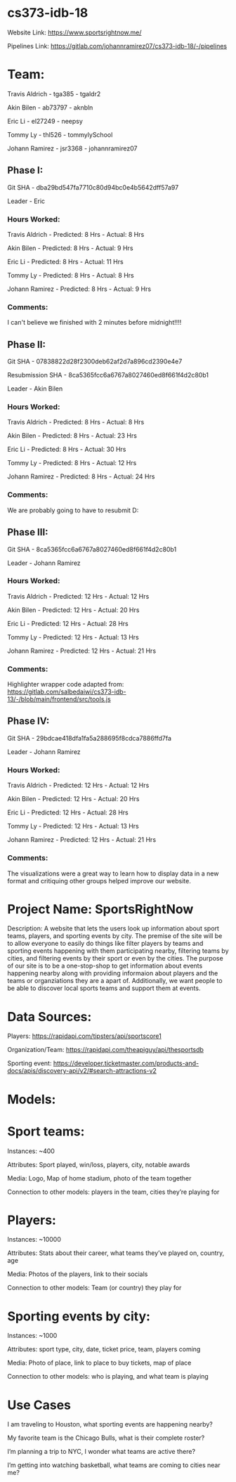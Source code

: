 # cs373-idb-18

Website Link: https://www.sportsrightnow.me/

Pipelines Link: https://gitlab.com/johannramirez07/cs373-idb-18/-/pipelines

# Team: 
Travis Aldrich - tga385 - tgaldr2

Akin Bilen - ab73797 - aknbln

Eric Li - el27249 - neepsy

Tommy Ly - thl526 - tommylySchool

Johann Ramirez - jsr3368 - johannramirez07

## Phase I:
Git SHA - dba29bd547fa7710c80d94bc0e4b5642dff57a97

Leader - Eric

### Hours Worked:
Travis Aldrich - Predicted: 8 Hrs - Actual: 8 Hrs

Akin Bilen - Predicted: 8 Hrs - Actual: 9 Hrs

Eric Li - Predicted: 8 Hrs - Actual: 11 Hrs

Tommy Ly - Predicted: 8 Hrs - Actual: 8 Hrs

Johann Ramirez - Predicted: 8 Hrs - Actual: 9 Hrs

### Comments:
I can't believe we finished with 2 minutes before midnight!!!!


## Phase II:
Git SHA - 07838822d28f2300deb62af2d7a896cd2390e4e7

Resubmission SHA - 8ca5365fcc6a6767a8027460ed8f661f4d2c80b1

Leader - Akin Bilen

### Hours Worked:
Travis Aldrich - Predicted: 8 Hrs - Actual: 8 Hrs

Akin Bilen - Predicted: 8 Hrs - Actual: 23 Hrs

Eric Li - Predicted: 8 Hrs - Actual: 30 Hrs

Tommy Ly - Predicted: 8 Hrs - Actual: 12 Hrs

Johann Ramirez - Predicted: 8 Hrs - Actual: 24 Hrs

### Comments:
We are probably going to have to resubmit D:


## Phase III:
Git SHA - 8ca5365fcc6a6767a8027460ed8f661f4d2c80b1

Leader - Johann Ramirez

### Hours Worked:
Travis Aldrich - Predicted: 12 Hrs - Actual: 12 Hrs

Akin Bilen - Predicted: 12 Hrs - Actual: 20 Hrs

Eric Li - Predicted: 12 Hrs - Actual: 28 Hrs

Tommy Ly - Predicted: 12 Hrs - Actual: 13 Hrs

Johann Ramirez - Predicted: 12 Hrs - Actual: 21 Hrs

### Comments:
Highlighter wrapper code adapted from: https://gitlab.com/salbedaiwi/cs373-idb-13/-/blob/main/frontend/src/tools.js


## Phase IV:
Git SHA - 29bdcae418dfa1fa5a288695f8cdca7886ffd7fa

Leader - Johann Ramirez

### Hours Worked:
Travis Aldrich - Predicted: 12 Hrs - Actual: 12 Hrs

Akin Bilen - Predicted: 12 Hrs - Actual: 20 Hrs

Eric Li - Predicted: 12 Hrs - Actual: 28 Hrs

Tommy Ly - Predicted: 12 Hrs - Actual: 13 Hrs

Johann Ramirez - Predicted: 12 Hrs - Actual: 21 Hrs

### Comments:
The visualizations were a great way to learn how to display data in a new format and critiquing other groups helped improve our website.

# Project Name: SportsRightNow

Description: A website that lets the users look up information about sport teams, players, and sporting events by city. The premise of the site will be to allow everyone to easily do things like filter players by teams and sporting events happening with them participating nearby, filtering teams by cities, and filtering events by their sport or even by the cities. The purpose of our site is to be a one-stop-shop to get information about events happening nearby along with providing informaion about players and the teams or organziations they are a apart of. Additionally, we want people to be able to discover local sports teams and support them at events.

# Data Sources:

Players: https://rapidapi.com/tipsters/api/sportscore1 

Organization/Team: https://rapidapi.com/theapiguy/api/thesportsdb 

Sporting event: https://developer.ticketmaster.com/products-and-docs/apis/discovery-api/v2/#search-attractions-v2



# Models:


# Sport teams:

Instances: ~400

Attributes: Sport played, win/loss, players, city, notable awards

Media: Logo, Map of home stadium, photo of the team together

Connection to other models: players in the team, cities they’re playing for



# Players:

Instances: ~10000

Attributes: Stats about their career, what teams they’ve played on, country, age

Media:  Photos of the players, link to their socials

Connection to other models:  Team (or country) they play for



# Sporting events by city:

Instances: ~1000

Attributes: sport type, city, date, ticket price, team, players coming

Media: Photo of place, link to place to buy tickets, map of place

Connection to other models: who is playing, and what team is playing

# Use Cases
I am traveling to Houston, what sporting events are happening nearby?

My favorite team is the Chicago Bulls, what is their complete roster?

I’m planning a trip to NYC, I wonder what teams are active there?

I’m getting into watching basketball, what teams are coming to cities near me?
